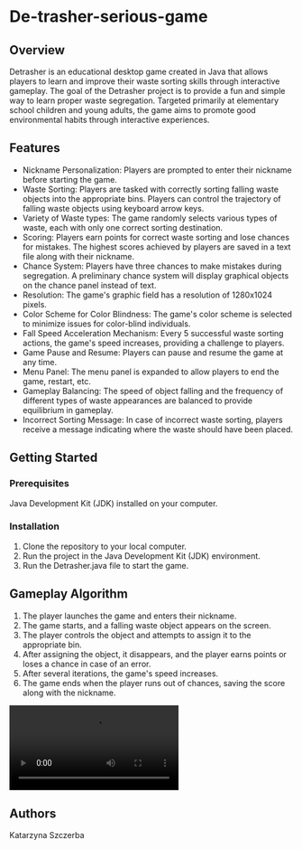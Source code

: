 # De-trasher-serious-game

## Overview
Detrasher is an educational desktop game created in Java that allows players to learn and improve their waste sorting skills through interactive gameplay. The goal of the Detrasher project is to provide a fun and simple way to learn proper waste segregation. Targeted primarily at elementary school children and young adults, the game aims to promote good environmental habits through interactive experiences.

## Features
- Nickname Personalization: Players are prompted to enter their nickname before starting the game.
- Waste Sorting: Players are tasked with correctly sorting falling waste objects into the appropriate bins. Players can control the trajectory of falling waste objects using keyboard arrow keys.
- Variety of Waste types: The game randomly selects various types of waste, each with only one correct sorting destination.
- Scoring: Players earn points for correct waste sorting and lose chances for mistakes. The highest scores achieved by players are saved in a text file along with their nickname.
- Chance System: Players have three chances to make mistakes during segregation. A preliminary chance system will display graphical objects on the chance panel instead of text.
- Resolution: The game's graphic field has a resolution of 1280x1024 pixels.
- Color Scheme for Color Blindness: The game's color scheme is selected to minimize issues for color-blind individuals.
- Fall Speed Acceleration Mechanism: Every 5 successful waste sorting actions, the game's speed increases, providing a challenge to players.
- Game Pause and Resume: Players can pause and resume the game at any time.
- Menu Panel: The menu panel is expanded to allow players to end the game, restart, etc.
- Gameplay Balancing: The speed of object falling and the frequency of different types of waste appearances are balanced to provide equilibrium in gameplay. 
- Incorrect Sorting Message: In case of incorrect waste sorting, players receive a message indicating where the waste should have been placed.


## Getting Started

### Prerequisites
Java Development Kit (JDK) installed on your computer.

### Installation
1. Clone the repository to your local computer.
2. Run the project in the Java Development Kit (JDK) environment.
3. Run the Detrasher.java file to start the game.

## Gameplay Algorithm

1. The player launches the game and enters their nickname.
2. The game starts, and a falling waste object appears on the screen.
3. The player controls the object and attempts to assign it to the appropriate bin.
4. After assigning the object, it disappears, and the player earns points or loses a chance in case of an error.
5. After several iterations, the game's speed increases.
6. The game ends when the player runs out of chances, saving the score along with the nickname.


![Gameplay](Detrasher.mp4)

## Authors

Katarzyna Szczerba
